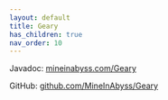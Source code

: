 ```yaml
---
layout: default
title: Geary
has_children: true
nav_order: 10
---
```


Javadoc: [mineinabyss.com/Geary](https://mineinabyss.com/Geary/)

GitHub: [github.com/MineInAbyss/Geary](https://github.com/MineInAbyss/Geary)
